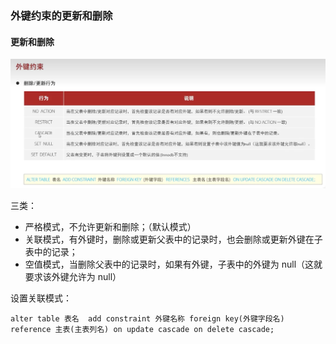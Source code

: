 ### 外键约束的更新和删除
#### 更新和删除
![](./constraint-imgs/constr-foreign-key-update-del.png)

三类：
- 严格模式，不允许更新和删除；（默认模式）
- 关联模式，有外键时，删除或更新父表中的记录时，也会删除或更新外键在子表中的记录；
- 空值模式，当删除父表中的记录时，如果有外键，子表中的外键为 null（这就要求该外键允许为 null）

设置关联模式：
```
alter table 表名  add constraint 外键名称 foreign key(外键字段名) reference 主表(主表列名) on update cascade on delete cascade;
```